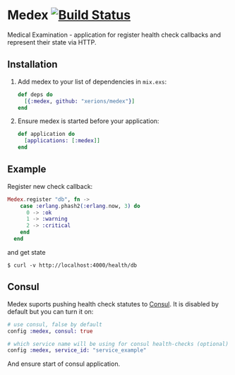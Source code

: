 # Medex [![Build Status](https://travis-ci.org/xerions/medex.svg)](https://travis-ci.org/xerions/medex)

Medical Examination - application for register health check callbacks and represent their state via HTTP.

## Installation

1. Add medex to your list of dependencies in `mix.exs`:

    ```elixir
    def deps do
      [{:medex, github: "xerions/medex"}]
    end
    ```

2. Ensure medex is started before your application:

    ```elixir
    def application do
      [applications: [:medex]]
    end
    ```


## Example

Register new check callback:

```elixir
Medex.register "db", fn ->
    case :erlang.phash2(:erlang.now, 3) do
      0 -> :ok
      1 -> :warning
      2 -> :critical
    end
  end
```

and get state

    $ curl -v http://localhost:4000/health/db

## Consul

Medex suports pushing health check statutes to [Consul](https://www.consul.io/). It is disabled by default but you can turn it on:

```elixir
# use consul, false by default
config :medex, consul: true

# which service name will be using for consul health-checks (optional)
config :medex, service_id: "service_example"
```

And ensure start of consul application.

